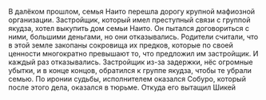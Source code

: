 В далёком прошлом, семья Наито перешла дорогу крупной мафиозной организации. 
Застройщик, который имел преступный связи с группой якудза, хотел выкупить дом семьи Наито. Он пытался договориться с ними, большими деньгами, но они отказывались. Родители считали, что в этой земле закопаны сокровища их предков, которые по своей ценности многократно превышают то, что предложил им застройщик. И каждый раз отказывались. Застройщик из-за задержки, нёс огромные убытки, и в конце концов, обратился к группе якудза, чтобы те убрали семью. По иронии судьбы, исполнителем оказался Собуро, который после этого дела, оказался в тюрьме. Откуда его вытащил Шикей